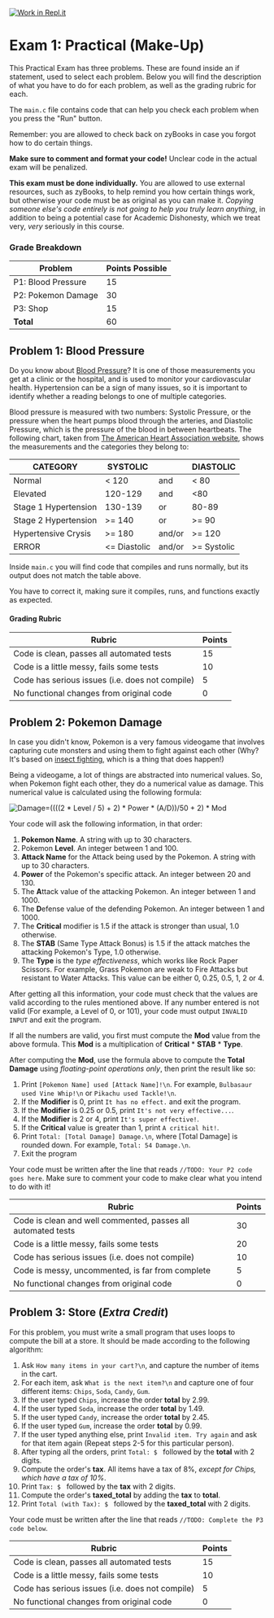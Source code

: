 [![Work in Repl.it](https://classroom.github.com/assets/work-in-replit-14baed9a392b3a25080506f3b7b6d57f295ec2978f6f33ec97e36a161684cbe9.svg)](https://classroom.github.com/online_ide?assignment_repo_id=4476023&assignment_repo_type=AssignmentRepo)
# Exam 1: Practical (Make-Up)

This Practical Exam has three problems. These are found inside an if statement, used to select each problem. Below you will find the description of what you have to do for each problem, as well as the grading rubric for each.

The `main.c` file contains code that can help you check each problem when you press the "Run" button.

Remember: you are allowed to check back on zyBooks in case you forgot how to do certain things.

**Make sure to comment and format your code!** Unclear code in the actual exam will be penalized.

**This exam must be done individually.** You are allowed to use external resources, such as zyBooks, to help remind you how certain things work, but otherwise your code must be as original as you can make it. *Copying someone else's code entirely is not going to help you truly learn anything*, in addition to being a potential case for Academic Dishonesty, which we treat very, *very* seriously in this course.

### Grade Breakdown

Problem | Points Possible
--------|----------------
P1: Blood Pressure | 15
P2: Pokemon Damage | 30
P3: Shop | 15
**Total** | 60

## Problem 1: Blood Pressure

Do you know about [Blood Pressure](https://www.heart.org/en/health-topics/high-blood-pressure/understanding-blood-pressure-readings)? It is one of those measurements you get at a clinic or the hospital, and is used to monitor your cardiovascular health. Hypertension can be a sign of many issues, so it is important to identify whether a reading belongs to one of multiple categories.

Blood pressure is measured with two numbers: Systolic Pressure, or the pressure when the heart pumps blood through the arteries, and Diastolic Pressure, which is the pressure of the blood in between heartbeats. The following chart, taken from [The American Heart Association website](https://www.heart.org/en/health-topics/high-blood-pressure/understanding-blood-pressure-readings), shows the measurements and the categories they belong to:

**CATEGORY** | **SYSTOLIC** | | **DIASTOLIC**
-------------|--------------|-|--------------
Normal | < 120 | and | < 80
Elevated | 120-129 | and | <80
Stage 1 Hypertension | 130-139 | or | 80-89
Stage 2 Hypertension | >= 140 | or | >= 90
Hypertensive Crysis | >= 180 | and/or | >= 120
ERROR | <= Diastolic | and/or | >= Systolic

Inside `main.c` you will find code that compiles and runs normally, but its output does not match the table above.

You have to correct it, making sure it compiles, runs, and functions exactly as expected.

#### Grading Rubric

Rubric | Points
-------|--------
Code is clean, passes all automated tests | 15
Code is a little messy, fails some tests | 10
Code has serious issues (i.e. does not compile) | 5
No functional changes from original code | 0

## Problem 2: Pokemon Damage

In case you didn't know, Pokemon is a very famous videogame that involves capturing cute monsters and using them to fight against each other (Why? It's based on [insect fighting](https://en.wikipedia.org/wiki/Insect_fighting), which is a thing that does happen!)

Being a videogame, a lot of things are abstracted into numerical values. So, when Pokemon fight each other, they do a numerical value as damage. This numerical value is calculated using the following formula:

![Damage=((((2 * Level / 5) + 2) * Power * (A/D))/50 + 2) * Mod](https://i.imgur.com/lJq8EpV.png)

Your code will ask the following information, in that order:
1. **Pokemon Name**. A string with up to 30 characters.
2. Pokemon **Level**. An integer between 1 and 100.
3. **Attack Name** for the Attack being used by the Pokemon. A string with up to 30 characters.
3. **Power** of the Pokemon's specific attack. An integer between 20 and 130.
4. The **A**ttack value of the attacking Pokemon. An integer between 1 and 1000.
5. The **D**efense value of the defending Pokemon. An integer between 1 and 1000.
7. The **Critical** modifier is 1.5 if the attack is stronger than usual, 1.0 otherwise.
8. The **STAB** (Same Type Attack Bonus) is 1.5 if the attack matches the attacking Pokemon's Type, 1.0 otherwise.
9. The **Type** is the *type effectiveness*, which works like Rock Paper Scissors. For example, Grass Pokemon are weak to Fire Attacks but resistant to Water Attacks. This value can be either 0, 0.25, 0.5, 1, 2 or 4.

After getting all this information, your code must check that the values are valid according to the rules mentioned above. If any number entered is not valid (For example, a Level of 0, or 101), your code must output `INVALID INPUT` and exit the program.

If all the numbers are valid, you first must compute the **Mod** value from the above formula. This **Mod** is a multiplication of **Critical** \* **STAB** \* **Type**.

After computing the **Mod**, use the formula above to compute the **Total Damage** using *floating-point operations only*, then print the result like so:

1. Print `[Pokemon Name] used [Attack Name]!\n`. For example, `Bulbasaur used Vine Whip!\n` or `Pikachu used Tackle!\n`.
2. If the **Modifier** is 0, print `It has no effect.` and exit the program.
3. If the **Modifier** is 0.25 or 0.5, print `It's not very effective...`.
4. If the **Modifier** is 2 or 4, print `It's super effective!`.
5. If the **Critical** value is greater than 1, print `A critical hit!`.
6. Print `Total: [Total Damage] Damage.\n`, where [Total Damage] is rounded down. For example, `Total: 54 Damage.\n`.
7. Exit the program

Your code must be written after the line that reads `//TODO: Your P2 code goes here`. Make sure to comment your code to make clear what you intend to do with it!

Rubric | Points
-------|--------
Code is clean and well commented, passes all automated tests | 30
Code is a little messy, fails some tests | 20
Code has serious issues (i.e. does not compile) | 10
Code is messy, uncommented, is far from complete | 5
No functional changes from original code | 0

## Problem 3: Store (*Extra Credit*)

For this problem, you must write a small program that uses loops to compute the bill at a store. It should be made according to the following algorithm:

1. Ask `How many items in your cart?\n`, and capture the number of items in the cart.
2. For each item, ask `What is the next item?\n` and capture one of four different items: `Chips`, `Soda`, `Candy`, `Gum`.
3. If the user typed `Chips`, increase the order **total** by 2.99.
4. If the user typed `Soda`, increase the order **total** by 1.49.
5. If the user typed `Candy`, increase the order **total** by 2.45.
6. If the user typed `Gum`, increase the order **total** by 0.99.
7. If the user typed anything else, print `Invalid item. Try again` and ask for that item again (Repeat steps 2-5 for this particular person).
9. After typing all the orders, print `Total: $ ` followed by the **total** with 2 digits.
10. Compute the order's **tax**. All items have a tax of 8%, *except for Chips, which have a tax of 10%*.
11. Print `Tax: $ ` followed by the **tax** with 2 digits.
12. Compute the order's **taxed_total** by adding the **tax** to **total**.
13. Print `Total (with Tax): $ ` followed by the **taxed_total** with 2 digits.

Your code must be written after the line that reads `//TODO: Complete the P3 code below`.

Rubric | Points
-------|--------
Code is clean, passes all automated tests | 15
Code is a little messy, fails some tests | 10
Code has serious issues (i.e. does not compile) | 5
No functional changes from original code | 0
